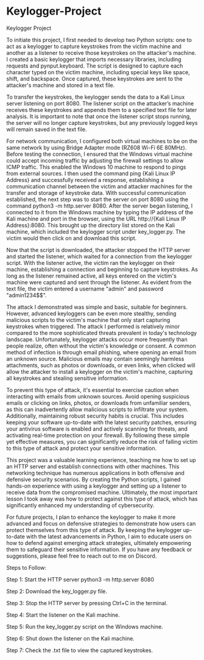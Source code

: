 # Keylogger-Project
Keylogger Project 


To initiate this project, I first needed to develop two Python scripts: one to act as a keylogger to capture keystrokes from the victim machine and another as a listener to receive those keystrokes on the attacker's machine. I created a basic keylogger that imports necessary libraries, including requests and pynput.keyboard. The script is designed to capture each character typed on the victim machine, including special keys like space, shift, and backspace. Once captured, these keystrokes are sent to the attacker's machine and stored in a text file.

To transfer the keystrokes, the keylogger sends the data to a Kali Linux server listening on port 8080. The listener script on the attacker’s machine receives these keystrokes and appends them to a specified text file for later analysis. It is important to note that once the listener script stops running, the server will no longer capture keystrokes, but any previously logged keys will remain saved in the text file.

For network communication, I configured both virtual machines to be on the same network by using Bridge Adapter mode (RZ608 Wi-Fi 6E 80MHz). Before testing the connection, I ensured that the Windows virtual machine could accept incoming traffic by adjusting the firewall settings to allow ICMP traffic. This enabled the Windows 10 machine to respond to pings from external sources. I then used the command ping {Kali Linux IP Address} and successfully received a response, establishing a communication channel between the victim and attacker machines for the transfer and storage of keystroke data. With successful communication established, the next step was to start the server on port 8080 using the command python3 -m http.server 8080. After the server began listening, I connected to it from the Windows machine by typing the IP address of the Kali machine and port in the browser, using the URL http://{Kali Linux IP Address}:8080. This brought up the directory list stored on the Kali machine, which included the keylogger script under key_logger.py. The victim would then click on and download this script.

Now that the script is downloaded, the attacker stopped the HTTP server and started the listener, which waited for a connection from the keylogger script. With the listener active, the victim ran the keylogger on their machine, establishing a connection and beginning to capture keystrokes. As long as the listener remained active, all keys entered on the victim's machine were captured and sent through the listener. As evident from the text file, the victim entered a username "admin" and password "admin1234$$".

The attack I demonstrated was simple and basic, suitable for beginners. However, advanced keyloggers can be even more stealthy, sending malicious scripts to the victim's machine that only start capturing keystrokes when triggered. The attack I performed is relatively minor compared to the more sophisticated threats prevalent in today's technology landscape. Unfortunately, keylogger attacks occur more frequently than people realize, often without the victim's knowledge or consent. A common method of infection is through email phishing, where opening an email from an unknown source. Malicious emails may contain seemingly harmless attachments, such as photos or downloads, or even links, when clicked will allow the attacker to install a keylogger on the victim's machine, capturing all keystrokes and stealing sensitive information.

To prevent this type of attack, it's essential to exercise caution when interacting with emails from unknown sources. Avoid opening suspicious emails or clicking on links, photos, or downloads from unfamiliar senders, as this can inadvertently allow malicious scripts to infiltrate your system. Additionally, maintaining robust security habits is crucial. This includes keeping your software up-to-date with the latest security patches, ensuring your antivirus software is enabled and actively scanning for threats, and activating real-time protection on your firewall. By following these simple yet effective measures, you can significantly reduce the risk of falling victim to this type of attack and protect your sensitive information.

This project was a valuable learning experience, teaching me how to set up an HTTP server and establish connections with other machines. This networking technique has numerous applications in both offensive and defensive security scenarios. By creating the Python scripts, I gained hands-on experience with using a keylogger and setting up a listener to receive data from the compromised machine. Ultimately, the most important lesson I took away was how to protect against this type of attack, which has significantly enhanced my understanding of cybersecurity.

For future projects, I plan to enhance the keylogger to make it more advanced and focus on defensive strategies to demonstrate how users can protect themselves from this type of attack. By keeping the keylogger up-to-date with the latest advancements in Python, I aim to educate users on how to defend against emerging attack strategies, ultimately empowering them to safeguard their sensitive information.
If you have any feedback or suggestions, please feel free to reach out to me on Discord.  

Steps to Follow:

Step 1: Start the HTTP server
python3 -m http.server 8080

Step 2: Download the key_logger.py file.

Step 3: Stop the HTTP server by pressing Ctrl+C in the terminal.

Step 4: Start the listener on the Kali machine.

Step 5: Run the key_logger.py script on the Windows machine.

Step 6: Shut down the listener on the Kali machine.

Step 7: Check the .txt file to view the captured keystrokes. 

